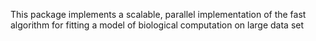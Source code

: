 This package implements a scalable, parallel implementation of the fast algorithm for fitting 
a model of biological computation on large data set
